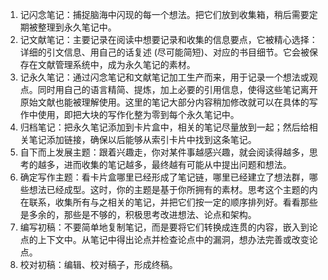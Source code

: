 
1. 记闪念笔记：捕捉脑海中闪现的每一个想法。把它们放到收集箱，稍后需要定期被整理到永久笔记中。
2. 记文献笔记：主要记录在阅读中想要记录和收集的信息要点，它被精心选择：详细的引文信息、用自己的话复述 (尽可能简短)、对应的书目细节。它会被保存在文献管理系统中，成为永久笔记的素材。
3. 记永久笔记：通过闪念笔记和文献笔记加工生产而来，用于记录一个想法或观点。同时用自己的语言精简、提炼，加上必要的引用信息，使得这些笔记离开原始文献也能被理解使用。这里的笔记大部分内容稍加修改就可以在具体的写作中使用，即把大块的写作化整为零到每个永久笔记中。
4. 归档笔记：把永久笔记添加到卡片盒中，相关的笔记尽量放到一起；然后给相关笔记添加链接，确保以后能够从索引卡片中找到这条笔记。
5. 自下而上发展主题：跟着兴趣走，你对某件事越感兴趣，就会阅读得越多，思考的越多，进而收集的笔记越多，最终越有可能从中提出问题和想法。
6. 确定写作主题：看卡片盒哪里已经形成了笔记链，哪里已经建立了想法群，哪些想法已经成型。这时，你的主题是基于你所拥有的素材。思考这个主题的内在联系，收集所有与之相关的笔记，并把它们按一定的顺序排列好。看看那些是多余的，那些是不够的，积极思考改进想法、论点和架构。
7. 编写初稿：不要简单地复制笔记，而是要将它们转换成连贯的内容，嵌入到论点的上下文中。从笔记中得出论点并检查论点中的漏洞，想办法完善或改变论点。
8. 校对初稿：编辑、校对稿子，形成终稿。
